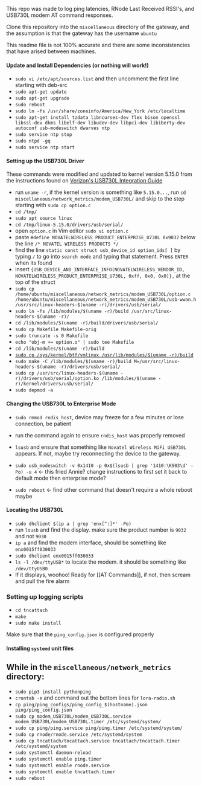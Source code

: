 This repo was made to log ping latencies, RNode Last Received RSSI's, and USB730L modem AT command responses.

Clone this repository into the `miscellaneous` directory of the gateway, and the assumption is that the gateway has the username `ubuntu`

This readme file is not 100% accurate and there are some inconsistencies that have arised between machines.

#### Update and Install Dependencies (or nothing will work!)
 - `sudo vi /etc/apt/sources.list` and then uncomment the first line starting with deb-src
 - `sudo apt-get update`
 - `sudo apt-get upgrade`
 - `sudo reboot`
 - `sudo ln -fs /usr/share/zoneinfo/America/New_York /etc/localtime`
 - `sudo apt-get install tzdata libncurses-dev flex bison openssl libssl-dev dkms libelf-dev libudev-dev libpci-dev libiberty-dev autoconf usb-modeswitch dwarves ntp`
 - `sudo service ntp stop`
 - `sudo ntpd -gq`
 - `sudo service ntp start`

#### Setting up the USB730L Driver
These commands were modified and updated to kernel version 5.15.0 from the instructions found on [Verizon's USB730L Integration Guide](https://scache.vzw.com/dam/support/pdf/verizon-usb730l-integration-guide.pdf)

 - run `uname -r`, if the kernel version is something like `5.15.0...`, run `cd miscellaneous/network_metrics/modem_USB730L/` and skip to the step starting with `sudo cp option.c`
 - `cd /tmp/`
 - `sudo apt source linux`
 - `cd /tmp/linux-5.15.0/drivers/usb/serial/`
 - open `option.c` in Vim editor `sudo vi option.c`
 - paste `#define NOVATELWIRELESS_PRODUCT_ENTERPRISE_U730L 0x9032` below the line `/* NOVATEL WIRELESS PRODUCTS */`
 - find the line `static const struct usb_device_id option_ids[ ]` by typing `/` to go into `search mode` and typing that statement. Press `ENTER` when its found
 - insert `{USB_DEVICE_AND_INTERFACE_INFO(NOVATELWIRELESS_VENDOR_ID, NOVATELWIRELESS_PRODUCT_ENTERPRISE_U730L, 0xff, 0x0, 0x0)},` at the top of the struct
 - `sudo cp /home/ubuntu/miscellaneous/network_metrics/modem_USB730L/option.c /home/ubuntu/miscellaneous/network_metrics/modem_USB730L/usb-wwan.h /usr/src/linux-headers-$(uname -r)/drivers/usb/serial/`
 - `sudo ln -fs /lib/modules/$(uname -r)/build /usr/src/linux-headers-$(uname -r)/`
 - `cd /lib/modules/$(uname -r)/build/drivers/usb/serial/`
 - `sudo cp Makefile Makefile-orig`
 - `sudo truncate -s 0 Makefile`
 - `echo "obj-m += option.o" | sudo tee Makefile`
 - `cd /lib/modules/$(uname -r)/build`
 - [`sudo cp /sys/kernel/btf/vmlinux /usr/lib/modules/$(uname -r)/build`](https://askubuntu.com/questions/1348250/skipping-btf-generation-xxx-due-to-unavailability-of-vmlinux-on-ubuntu-21-04)
 - `sudo make -C /lib/modules/$(uname -r)/build M=/usr/src/linux-headers-$(uname -r)/drivers/usb/serial/`
 - `sudo cp /usr/src/linux-headers-$(uname -r)/drivers/usb/serial/option.ko /lib/modules/$(uname -r)/kernel/drivers/usb/serial/`
 - `sudo depmod -a`

#### Changing the USB730L to Enterprise Mode
 - `sudo rmmod rndis_host`, device may freeze for a few minutes or lose connection, be patient
 - run the command again to ensure `rndis_host` was properly removed

 - `lsusb` and ensure that something like `Novatel Wireless MiFi USB730L` appears. If not, maybe try reconnecting the device to the gateway.
 - `sudo usb_modeswitch -v 0x1410 -p 0x$(lsusb | grep '1410:\K903\d' -Po) -u 4` <- this fried Annie? change instructions to first set it back to default mode then enterprise mode?
 - `sudo reboot` <- find other command that doesn't require a whole reboot maybe

#### Locating the USB730L 
 - `sudo dhclient $(ip a | grep 'enx[^:]*' -Po)`
 - run `lsusb` and find the display. make sure the product number is `9032` and not `9030`
 - `ip a` and find the modem interface, should be something like `enx0015ff030033`
 - `sudo dhclient enx0015ff030033`
 - `ls -l /dev/ttyUSB*` to locate the modem. it should be something like `/dev/ttyUSB0`
 - If it displays, woohoo! Ready for [[AT Commands]], if not, then scream and pull the fire alarm

### Setting up logging scripts
 <!-- - `sudo rm -rf tncattach`
 - `git clone https://github.com/michael-kricheldorf/tncattach.git` -->
 - `cd tncattach`
 - `make`
 - `sudo make install`
 <!-- - `cd ~/miscellaneous`
 - `git clone https://github.com/michael-kricheldorf/network_metrics.git`
 -->

Make sure that the `ping_config.json` is configured properly

#### Installing `systemd` unit files
While in the `miscellaneous/network_metrics` directory:
 - 
 - `sudo pip3 install pythonping`
 - `crontab -e` and command out the bottom lines for `lora-radio.sh`
 - `cp ping/ping_configs/ping_config_$(hostname).json ping/ping_config.json`
 - `sudo cp modem_USB730L/modem_USB730L.service modem_USB730L/modem_USB730L.timer /etc/systemd/system/`
 - `sudo cp ping/ping.service ping/ping.timer /etc/systemd/system/`
 - `sudo cp rnode/rnode.service /etc/systemd/system`
 - `sudo cp tncattach/tncattach.service tncattach/tncattach.timer /etc/systemd/system`
 - `sudo systemctl daemon-reload`
 - `sudo systemctl enable ping.timer`
 - `sudo systemctl enable rnode.service`
 - `sudo systemctl enable tncattach.timer`
 - `sudo reboot`